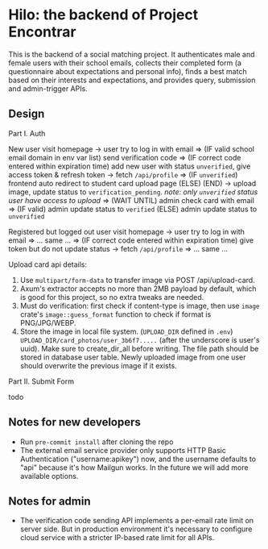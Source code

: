 # Hilo: the backend of Project Encontrar

This is the backend of a social matching project. It authenticates male and female users with their school emails, collects their completed form (a questionnaire about expectations and personal info), finds a best match based on their interests and expectations, and provides query, submission and admin-trigger APIs.

## Design

Part I. Auth

New user visit homepage -> user try to log in with email
=> (IF valid school email domain in env var list) send verification code
=> (IF correct code entered within expiration time) add new user with status `unverified`, give access token & refresh token
-> fetch `/api/profile`
=> (IF `unverified`) frontend auto redirect to student card upload page (ELSE) (END) -> upload image, update status to `verification_pending`. _note: only `unverified` status user have access to upload_
=> (WAIT UNTIL) admin check card with email => (IF valid) admin update status to `verified` (ELSE) admin update status to `unverified`

Registered but logged out user visit homepage -> user try to log in with email
=> ... same ... => (IF correct code entered within expiration time) give token but do not update status
-> fetch `/api/profile`
=> ... same ...

Upload card api details:

1. Use `multipart/form-data` to transfer image via POST /api/upload-card.
2. Axum's extractor accepts no more than 2MB payload by default, which is good for this project, so no extra tweaks are needed.
3. Must do verification: first check if content-type is image, then use `image` crate's `image::guess_format` function to check if format is PNG/JPG/WEBP.
4. Store the image in local file system. (`UPLOAD_DIR` defined in `.env`) `UPLOAD_DIR/card_photos/user_3b6f7.....` (after the underscore is user's uuid). Make sure to create_dir_all before writing. The file path should be stored in database user table. Newly uploaded image from one user should overwrite the previous image if it exists.

Part II. Submit Form

todo

## Notes for new developers

- Run `pre-commit install` after cloning the repo
- The external email service provider only supports HTTP Basic Authentication ("username:apikey") now, and the username defaults to "api" because it's how Mailgun works. In the future we will add more available options.

## Notes for admin

- The verification code sending API implements a per-email rate limit on server side. But in production environment it's necessary to configure cloud service with a stricter IP-based rate limit for all APIs.
